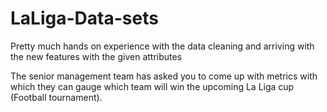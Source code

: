 # LaLiga-Data-sets
Pretty much hands on experience with the data cleaning and arriving with the new features with the given attributes

The senior management team has asked you to come up with metrics with which they can gauge which team will win the upcoming La Liga cup (Football tournament).
